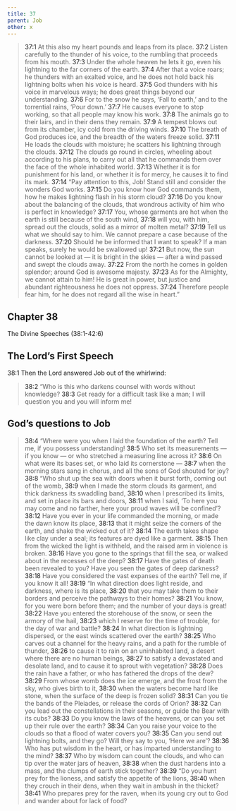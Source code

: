 ```yaml
---
title: 37
parent: Job
other: x
---
```



> <a name="37:1">37:1</a> At this also my heart pounds
> and leaps from its place.
> <a name="37:2">37:2</a> Listen carefully to the thunder of his voice,
> to the rumbling that proceeds from his mouth.
> <a name="37:3">37:3</a> Under the whole heaven he lets it go,
> even his lightning to the far corners of the earth.
> <a name="37:4">37:4</a> After that a voice roars;
> he thunders with an exalted voice,
> and he does not hold back his lightning bolts
> when his voice is heard.
> <a name="37:5">37:5</a> God thunders with his voice in marvelous ways;
> he does great things beyond our understanding.
> <a name="37:6">37:6</a> For to the snow he says, ‘Fall to earth,’
> and to the torrential rains, ‘Pour down.’
> <a name="37:7">37:7</a> He causes everyone to stop working,
> so that all people may know his work.
> <a name="37:8">37:8</a> The animals go to their lairs,
> and in their dens they remain.
> <a name="37:9">37:9</a> A tempest blows out from its chamber,
> icy cold from the driving winds.
> <a name="37:10">37:10</a> The breath of God produces ice,
> and the breadth of the waters freeze solid.
> <a name="37:11">37:11</a> He loads the clouds with moisture;
> he scatters his lightning through the clouds.
> <a name="37:12">37:12</a> The clouds go round in circles,
> wheeling about according to his plans,
> to carry out all that he commands them
> over the face of the whole inhabited world.
> <a name="37:13">37:13</a> Whether it is for punishment for his land,
> or whether it is for mercy,
> he causes it to find its mark.
> <a name="37:14">37:14</a> “Pay attention to this, Job!
> Stand still and consider the wonders God works.
> <a name="37:15">37:15</a> Do you know how God commands them,
> how he makes lightning flash in his storm cloud?
> <a name="37:16">37:16</a> Do you know about the balancing of the clouds,
> that wondrous activity of him who is perfect in knowledge?
> <a name="37:17">37:17</a> You, whose garments are hot
> when the earth is still because of the south wind,
> <a name="37:18">37:18</a> will you, with him, spread out the clouds,
> solid as a mirror of molten metal?
> <a name="37:19">37:19</a> Tell us what we should say to him.
> We cannot prepare a case
> because of the darkness.
> <a name="37:20">37:20</a> Should he be informed that I want to speak?
> If a man speaks, surely he would be swallowed up!
> <a name="37:21">37:21</a> But now, the sun cannot be looked at — 
> it is bright in the skies — 
> after a wind passed and swept the clouds away.
> <a name="37:22">37:22</a> From the north he comes in golden splendor;
> around God is awesome majesty.
> <a name="37:23">37:23</a> As for the Almighty, we cannot attain to him!
> He is great in power,
> but justice and abundant righteousness he does not oppress.
> <a name="37:24">37:24</a> Therefore people fear him,
> for he does not regard all the wise in heart.”

## Chapter 38

The Divine Speeches (<a>38:1-42:6</a>)

## The Lord’s First Speech 

<a name="38:1">38:1</a> Then the Lord answered Job out of the whirlwind:

> <a name="38:2">38:2</a> “Who is this who darkens counsel
> with words without knowledge?
> <a name="38:3">38:3</a> Get ready for a difficult task like a man;
> I will question you
> and you will inform me!

## God’s questions to Job

> <a name="38:4">38:4</a> “Where were you
> when I laid the foundation of the earth?
> Tell me, if you possess understanding!
> <a name="38:5">38:5</a> Who set its measurements — if you know — 
> or who stretched a measuring line across it?
> <a name="38:6">38:6</a> On what were its bases set,
> or who laid its cornerstone — 
> <a name="38:7">38:7</a> when the morning stars sang in chorus,
> and all the sons of God shouted for joy?
> <a name="38:8">38:8</a> “Who shut up the sea with doors
> when it burst forth, coming out of the womb,
> <a name="38:9">38:9</a> when I made the storm clouds its garment,
> and thick darkness its swaddling band,
> <a name="38:10">38:10</a> when I prescribed its limits,
> and set in place its bars and doors,
> <a name="38:11">38:11</a> when I said, ‘To here you may come
> and no farther,
> here your proud waves will be confined’?
> <a name="38:12">38:12</a> Have you ever in your life commanded the morning,
> or made the dawn know its place,
> <a name="38:13">38:13</a> that it might seize the corners of the earth,
> and shake the wicked out of it?
> <a name="38:14">38:14</a> The earth takes shape like clay under a seal;
> its features are dyed like a garment.
> <a name="38:15">38:15</a> Then from the wicked the light is withheld,
> and the raised arm in violence is broken.
> <a name="38:16">38:16</a> Have you gone to the springs that fill the sea,
> or walked about in the recesses of the deep?
> <a name="38:17">38:17</a> Have the gates of death been revealed to you?
> Have you seen the gates of deep darkness?
> <a name="38:18">38:18</a> Have you considered the vast expanses of the earth?
> Tell me, if you know it all!
> <a name="38:19">38:19</a> “In what direction does light reside,
> and darkness, where is its place,
> <a name="38:20">38:20</a> that you may take them to their borders
> and perceive the pathways to their homes?
> <a name="38:21">38:21</a> You know, for you were born before them;
> and the number of your days is great!
> <a name="38:22">38:22</a> Have you entered the storehouse of the snow,
> or seen the armory of the hail,
> <a name="38:23">38:23</a> which I reserve for the time of trouble,
> for the day of war and battle?
> <a name="38:24">38:24</a> In what direction is lightning dispersed,
> or the east winds scattered over the earth?
> <a name="38:25">38:25</a> Who carves out a channel for the heavy rains,
> and a path for the rumble of thunder,
> <a name="38:26">38:26</a> to cause it to rain on an uninhabited land,
> a desert where there are no human beings,
> <a name="38:27">38:27</a> to satisfy a devastated and desolate land,
> and to cause it to sprout with vegetation?
> <a name="38:28">38:28</a> Does the rain have a father,
> or who has fathered the drops of the dew?
> <a name="38:29">38:29</a> From whose womb does the ice emerge,
> and the frost from the sky, who gives birth to it,
> <a name="38:30">38:30</a> when the waters become hard like stone,
> when the surface of the deep is frozen solid?
> <a name="38:31">38:31</a> Can you tie the bands of the Pleiades,
> or release the cords of Orion?
> <a name="38:32">38:32</a> Can you lead out the constellations
> in their seasons,
> or guide the Bear with its cubs?
> <a name="38:33">38:33</a> Do you know the laws of the heavens,
> or can you set up their rule over the earth?
> <a name="38:34">38:34</a> Can you raise your voice to the clouds
> so that a flood of water covers you?
> <a name="38:35">38:35</a> Can you send out lightning bolts, and they go?
> Will they say to you, ‘Here we are’?
> <a name="38:36">38:36</a> Who has put wisdom in the heart,
> or has imparted understanding to the mind?
> <a name="38:37">38:37</a> Who by wisdom can count the clouds,
> and who can tip over the water jars of heaven,
> <a name="38:38">38:38</a> when the dust hardens into a mass,
> and the clumps of earth stick together?
> <a name="38:39">38:39</a> “Do you hunt prey for the lioness,
> and satisfy the appetite of the lions,
> <a name="38:40">38:40</a> when they crouch in their dens,
> when they wait in ambush in the thicket?
> <a name="38:41">38:41</a> Who prepares prey for the raven,
> when its young cry out to God
> and wander about for lack of food?